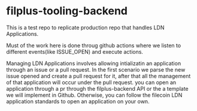 # filplus-tooling-backend

This is a test repo to replicate production repo that handles LDN Applications.

Must of the work here is done throug github actions where we listen to different events(like ISSUE_OPEN) and execute actions.

Managing LDN Applications involves allowing intializatin an application through an issue or a pull request. In the first scenario
we parse the new issue opened and create a pull request for it, after that all the management of that application will occur under the pull request.
you can open an application through a pr through the filplus-backend API or the a template we will implement in Github. Otherwise, you can follow the filecoin LDN application standards to open an application on your own.

